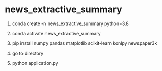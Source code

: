 # news_extractive_summary


1. conda create -n news_extractive_summary python=3.8

2. conda activate news_extractive_summary

3. pip install numpy pandas matplotlib scikit-learn konlpy newspaper3k

4. go to directory

5. python application.py
